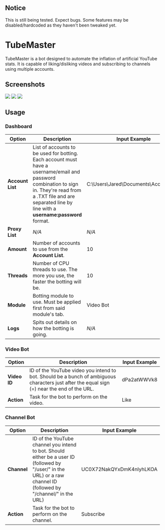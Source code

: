 ## Notice
This is still being tested. Expect bugs. Some features may be disabled/hardcoded as they haven't been tweaked yet. 

# TubeMaster
TubeMaster is a bot designed to automate the inflation of artificial YouTube stats. It is capable of liking/disliking videos and subscribing to channels using multiple accounts.

## Screenshots
![](https://i.imgur.com/GeTvHhE.png)
![](https://i.imgur.com/BGPTLNH.png)
![](https://i.imgur.com/bxwku4A.png)

## Usage
### Dashboard
| **Option** | **Description** | **Input Example** |
|-|-|-|
| **Account List** | List of accounts to be used for botting. Each account must have a username/email and password combination to sign in. They're read from a .TXT file and are separated line by line with a **username:password** format. | C:\Users\Jared\Documents\Accounts.txt |
| **Proxy List** | *N/A* | *N/A* |
| **Amount** | Number of accounts to use from the **Account List**. | 10 |
| **Threads** | Number of CPU threads to use. The more you use, the faster the botting will be. | 10 |
| **Module** | Botting module to use. Must be applied first from said module's tab. | Video Bot |
| **Logs** | Spits out details on how the botting is going. | *N/A* |

### Video Bot
| **Option** | **Description** | **Input Example** |
|-|-|-|
| **Video ID** | ID of the YouTube video you intend to bot. Should be a bunch of ambiguous characters just after the equal sign (=) near the end of the URL. | dPa2atWWVk8 |
| **Action** | Task for the bot to perform on the video. | Like |

### Channel Bot
| **Option** | **Description** | **Input Example** |
|-|-|-|
| **Channel** | ID of the YouTube channel you intend to bot. Should either be a user ID (followed by "/user/" in the URL) or a raw channel ID (followed by "/channel/" in the URL) | UC0X72NakQYxDmK4nIyhLKOA |
| **Action** | Task for the bot to perform on the channel. | Subscribe |
